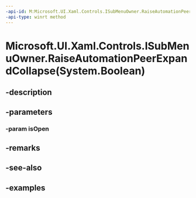 ```yaml
---
-api-id: M:Microsoft.UI.Xaml.Controls.ISubMenuOwner.RaiseAutomationPeerExpandCollapse(System.Boolean)
-api-type: winrt method
---
```


# Microsoft.UI.Xaml.Controls.ISubMenuOwner.RaiseAutomationPeerExpandCollapse(System.Boolean)

<!--
public void RaiseAutomationPeerExpandCollapse (bool isOpen);
-->


## -description

## -parameters

### -param isOpen

## -remarks

## -see-also

## -examples


